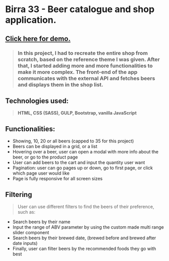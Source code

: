 # **Birra 33 - Beer catalogue and shop application.**

## [Click here for demo.](https://drip016.github.io/birra-33/page/index.html)

> ### In this project, I had to recreate the entire shop from scratch, based on the reference theme I was given. After that, I started adding more and more functionalities to make it more complex. The front-end of the app communicates with the external API and fetches beers and displays them in the shop list.

## Technologies used:

> **HTML, CSS (SASS), GULP, Bootstrap, vanilla JavaScript**

## Functionalities:

- Showing, 10, 20 or all beers (capped to 35 for this project)
- Beers can be displayed in a grid, or a list
- Hovering over a beer, user can open a modal with more info about the beer, or go to the product page
- User can add beers to the cart and input the quantity user want
- Pagination: user can go pages up or down, go to first page, or click which page user would like
- Page is fully responsive for all screen sizes

## Filtering

> User can use different filters to find the beers of their preference, such as:

- Search beers by their name
- Input the range of ABV parameter by using the custom made multi range slider component
- Search beers by their brewed date, (brewed before and brewed after date inputs)
- Finally, user can filter beers by the recommended foods they go with best
